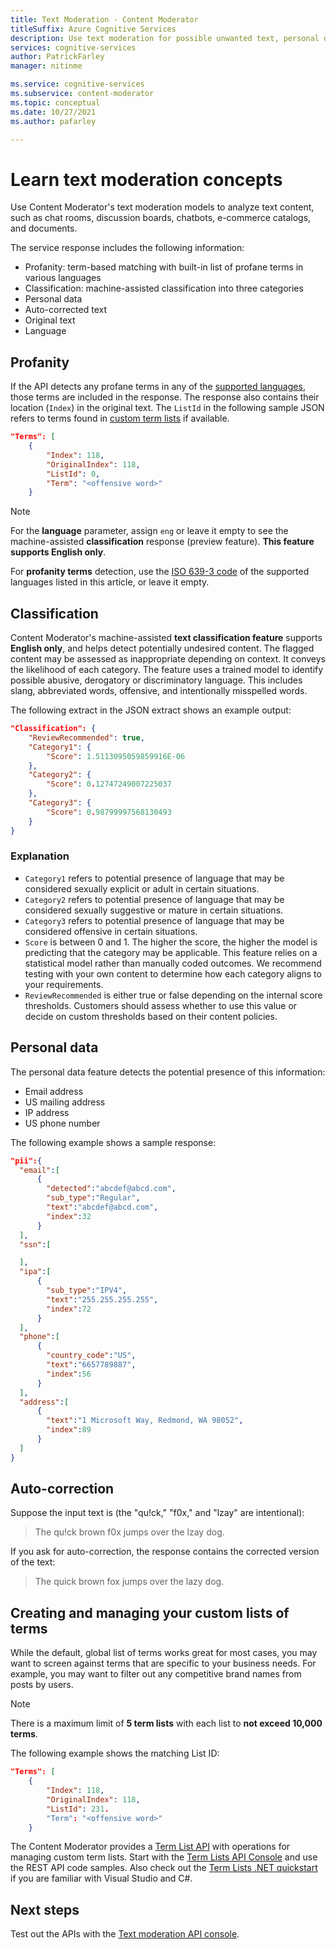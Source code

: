 ```yaml
---
title: Text Moderation - Content Moderator
titleSuffix: Azure Cognitive Services
description: Use text moderation for possible unwanted text, personal data, and custom lists of terms.
services: cognitive-services
author: PatrickFarley
manager: nitinme

ms.service: cognitive-services
ms.subservice: content-moderator
ms.topic: conceptual
ms.date: 10/27/2021
ms.author: pafarley

---
```


# Learn text moderation concepts

Use Content Moderator's text moderation models to analyze text content, such as chat rooms, discussion boards, chatbots, e-commerce catalogs, and documents.

The service response includes the following information:

- Profanity: term-based matching with built-in list of profane terms in various languages
- Classification: machine-assisted classification into three categories
- Personal data
- Auto-corrected text
- Original text
- Language

## Profanity

If the API detects any profane terms in any of the [supported languages](./language-support.md), those terms are included in the response. The response also contains their location (`Index`) in the original text. The `ListId` in the following sample JSON refers to terms found in [custom term lists](try-terms-list-api.md) if available.

```json
"Terms": [
    {
        "Index": 118,
        "OriginalIndex": 118,
        "ListId": 0,
        "Term": "<offensive word>"
    }
```

> [!NOTE]
> For the **language** parameter, assign `eng` or leave it empty to see the machine-assisted **classification** response (preview feature). **This feature supports English only**.
>
> For **profanity terms** detection, use the [ISO 639-3 code](http://www-01.sil.org/iso639-3/codes.asp) of the supported languages listed in this article, or leave it empty.

## Classification

Content Moderator's machine-assisted **text classification feature** supports **English only**, and helps detect potentially undesired content. The flagged content may be assessed as inappropriate depending on context. It conveys the likelihood of each category. The feature uses a trained model to identify possible abusive, derogatory or discriminatory language. This includes slang, abbreviated words, offensive, and intentionally misspelled words.

The following extract in the JSON extract shows an example output:

```json
"Classification": {
    "ReviewRecommended": true,
    "Category1": {
        "Score": 1.5113095059859916E-06
    },
    "Category2": {
        "Score": 0.12747249007225037
    },
    "Category3": {
        "Score": 0.98799997568130493
    }
}
```

### Explanation

- `Category1` refers to potential presence of language that may be considered sexually explicit or adult in certain situations.
- `Category2` refers to potential presence of language that may be considered sexually suggestive or mature in certain situations.
- `Category3` refers to potential presence of language that may be considered offensive in certain situations.
- `Score` is between 0 and 1. The higher the score, the higher the model is predicting that the category may be applicable. This feature relies on a statistical model rather than manually coded outcomes. We recommend testing with your own content to determine how each category aligns to your requirements.
- `ReviewRecommended` is either true or false depending on the internal score thresholds. Customers should assess whether to use this value or decide on custom thresholds based on their content policies.

## Personal data

The personal data feature detects the potential presence of this information:

- Email address
- US mailing address
- IP address
- US phone number

The following example shows a sample response:

```json
"pii":{
  "email":[
      {
        "detected":"abcdef@abcd.com",
        "sub_type":"Regular",
        "text":"abcdef@abcd.com",
        "index":32
      }
  ],
  "ssn":[

  ],
  "ipa":[
      {
        "sub_type":"IPV4",
        "text":"255.255.255.255",
        "index":72
      }
  ],
  "phone":[
      {
        "country_code":"US",
        "text":"6657789887",
        "index":56
      }
  ],
  "address":[
      {
        "text":"1 Microsoft Way, Redmond, WA 98052",
        "index":89
      }
  ]
}
```

## Auto-correction

Suppose the input text is (the "qu!ck," "f0x," and "lzay" are intentional):

> The qu!ck brown f0x jumps over the lzay dog.

If you ask for auto-correction, the response contains the corrected version of the text:

> The quick brown fox jumps over the lazy dog.

## Creating and managing your custom lists of terms

While the default, global list of terms works great for most cases, you may want to screen against terms that are specific to your business needs. For example, you may want to filter out any competitive brand names from posts by users.

> [!NOTE]
> There is a maximum limit of **5 term lists** with each list to **not exceed 10,000 terms**.
>

The following example shows the matching List ID:

```json
"Terms": [
    {
        "Index": 118,
        "OriginalIndex": 118,
        "ListId": 231.
        "Term": "<offensive word>"
    }
```

The Content Moderator provides a [Term List API](https://westus.dev.cognitive.microsoft.com/docs/services/57cf755e3f9b070c105bd2c2/operations/57cf755e3f9b070868a1f67f) with operations for managing custom term lists. Start with the [Term Lists API Console](try-terms-list-api.md) and use the REST API code samples. Also check out the [Term Lists .NET quickstart](term-lists-quickstart-dotnet.md) if you are familiar with Visual Studio and C#.

## Next steps

Test out the APIs with the [Text moderation API console](try-text-api.md).
